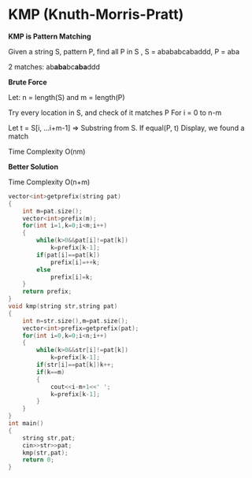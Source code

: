 # KMP (Knuth-Morris-Pratt)

**KMP is Pattern Matching**

Given a string S, pattern P, find all P in S , S = abababcabaddd, P = aba

2 matches: ab**aba**bc**aba**ddd

**Brute Force**

Let: n = length(S) and m = length(P)

Try every location in S, and check of it matches P For i = 0   to   n-m

Let t  = S[i, …i+m-1]	=> Substring from S. If equal(P, t) Display, we found a match

Time Complexity  O(nm)

**Better Solution**

Time Complexity O(n+m)
```cpp
vector<int>getprefix(string pat)
{
    int m=pat.size();
    vector<int>prefix(m);
    for(int i=1,k=0;i<m;i++)
    {
        while(k>0&&pat[i]!=pat[k])
            k=prefix[k-1];
        if(pat[i]==pat[k])
            prefix[i]=++k;
        else
            prefix[i]=k;
    }
    return prefix;
}
void kmp(string str,string pat)
{
    int n=str.size(),m=pat.size();
    vector<int>prefix=getprefix(pat);
    for(int i=0,k=0;i<n;i++)
    {
        while(k>0&&str[i]!=pat[k])
            k=prefix[k-1];
        if(str[i]==pat[k])k++;
        if(k==m)
        {
            cout<<i-m+1<<' ';
            k=prefix[k-1];
        }
    }
}
int main()
{
    string str,pat;
    cin>>str>>pat;
    kmp(str,pat);
    return 0;
}
```
